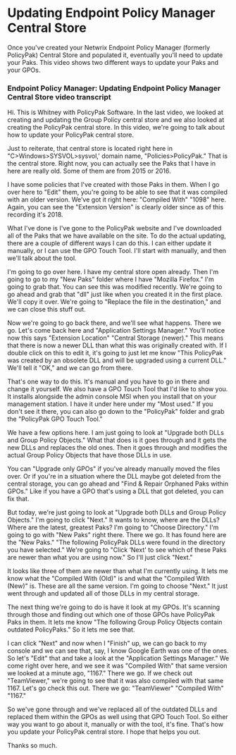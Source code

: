# Updating Endpoint Policy Manager Central Store

Once you've created your Netwrix Endpoint Policy Manager (formerly PolicyPak) Central Store and
populated it, eventually you'll need to update your Paks. This video shows two different ways to
update your Paks and your GPOs.

### Endpoint Policy Manager: Updating Endpoint Policy Manager Central Store video transcript

Hi. This is Whitney with PolicyPak Software. In the last video, we looked at creating and updating
the Group Policy central store and we also looked at creating the PolicyPak central store. In this
video, we're going to talk about how to update your PolicyPak central store.

Just to reiterate, that central store is located right here in "C>Windows>SYSVOL>sysvol,' domain
name, "Policies>PolicyPak." That is the central store. Right now, you can actually see the Paks that
I have in here are really old. Some of them are from 2015 or 2016.

I have some policies that I've created with those Paks in them. When I go over here to "Edit" them,
you're going to be able to see that it was compiled with an older version. We've got it right here:
"Compiled With" "1098" here. Again, you can see the "Extension Version" is clearly older since as of
this recording it's 2018.

What I've done is I've gone to the PolicyPak website and I've downloaded all of the Paks that we
have available on the site. To do the actual updating, there are a couple of different ways I can do
this. I can either update it manually, or I can use the GPO Touch Tool. I'll start with manually,
and then we'll talk about the tool.

I'm going to go over here. I have my central store open already. Then I'm going to go to my "New
Paks" folder where I have "Mozilla Firefox." I'm going to grab that. You can see this was modified
recently. We're going to go ahead and grab that "dll" just like when you created it in the first
place. We'll copy it over. We're going to "Replace the file in the destination," and we can close
this stuff out.

Now we're going to go back there, and we'll see what happens. There we go. Let's come back here and
"Application Settings Manager." You'll notice now this says "Extension Location" "Central Storage
(newer)." This means that there is now a newer DLL than what this was originally created with. If I
double click on this to edit it, it's going to just let me know "This PolicyPak was created by an
obsolete DLL and will be upgraded using a current DLL." We'll tell it "OK," and we can go from
there.

That's one way to do this. It's manual and you have to go in there and change it yourself. We also
have a GPO Touch Tool that I'd like to show you. It installs alongside the admin console MSI when
you install that on your management station. I have it under here under my "Most used." If you don't
see it there, you can also go down to the "PolicyPak" folder and grab the "PolicyPak GPO Touch
Tool."

We have a few options here. I am just going to look at "Upgrade both DLLs and Group Policy Objects."
What that does is it goes through and it gets the new DLLs and replaces the old ones. Then it goes
through and modifies the actual Group Policy Objects that have those DLLs in use.

You can "Upgrade only GPOs" if you've already manually moved the files over. Or if you're in a
situation where the DLL maybe got deleted from the central storage, you can go ahead and "Find &
Repair Orphaned Paks within GPOs." Like if you have a GPO that's using a DLL that got deleted, you
can fix that.

But today, we're just going to look at "Upgrade both DLLs and Group Policy Objects." I'm going to
click "Next." It wants to know, where are the DLLs? Where are the latest, greatest Paks? I'm going
to "Choose Directory." I'm going to go with "New Paks" right there. There we go. It has found here
are the "New Paks." "The following PolicyPak DLLs were found in the directory you have selected."
We're going to "Click ‘Next' to see which of these Paks are newer than what you are using now." So
I'll just click "Next."

It looks like three of them are newer than what I'm currently using. It lets me know what the
"Compiled With (Old)" is and what the "Compiled With (New)" is. These are all the same version. I'm
going to choose "Next." It just went through and updated all of those DLLs in my central storage.

The next thing we're going to do is have it look at my GPOs. It's scanning through those and finding
out which one of those GPOs have PolicyPak Paks in them. It lets me know "The following Group Policy
Objects contain outdated PolicyPaks." So it lets me see that.

I can click "Next" and now when I "Finish" up, we can go back to my console and we can see that,
say, I know Google Earth was one of the ones. So let's "Edit" that and take a look at the
"Application Settings Manager." We come right over here, and we see it was "Compiled With" that same
version we looked at a minute ago, "1167." There we go. If we check out "TeamViewer," we're going to
see that it was also compiled with that same 1167. Let's go check this out. There we go:
"TeamViewer" "Compiled With" "1167."

So we've gone through and we've replaced all of the outdated DLLs and replaced them within the GPOs
as well using that GPO Touch Tool. So either way you want to go about it, manually or with the tool,
it's fine. That's how you update your PolicyPak central store. I hope that helps you out.

Thanks so much.
